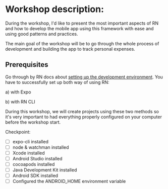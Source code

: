 # Workshop description:

During the workshop, I'd like to present the most important aspects of RN and how to develop the mobile app using this framework with ease and using good patterns and practices.

The main goal of the workshop will be to go through the whole process of development and building the app to track personal expenses.

## Prerequisites

Go through by RN docs about [setting up the development environment](https://reactnative.dev/docs/environment-setup). You have to successfully set up both way of using RN:

a) with Expo

b) with RN CLI

During this workshop, we will create projects using these two methods so it's very important to
had everything properly configured on your computer before the workshop start.

Checkpoint:

- [ ] expo-cli installed
- [ ] node & watchman installed
- [ ] Xcode installed
- [ ] Android Studio installed
- [ ] cocoapods installed
- [ ] Java Development Kit installed
- [ ] Android SDK installed
- [ ] Configured the ANDROID_HOME environment variable
